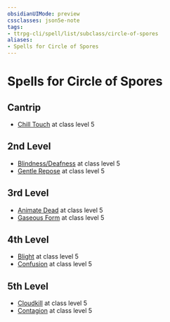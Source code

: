 ```yaml
---
obsidianUIMode: preview
cssclasses: json5e-note
tags:
- ttrpg-cli/spell/list/subclass/circle-of-spores
aliases:
- Spells for Circle of Spores
---
```

# Spells for Circle of Spores

## Cantrip

- [Chill Touch](Інструменти%20ДМ/CLI/spells/chill-touch-xphb.md "XPHB") at class level 5

## 2nd Level

- [Blindness/Deafness](Інструменти%20ДМ/CLI/spells/blindness-deafness-xphb.md "XPHB") at class level 5
- [Gentle Repose](Інструменти%20ДМ/CLI/spells/gentle-repose-xphb.md "XPHB") at class level 5

## 3rd Level

- [Animate Dead](Інструменти%20ДМ/CLI/spells/animate-dead-xphb.md "XPHB") at class level 5
- [Gaseous Form](Інструменти%20ДМ/CLI/spells/gaseous-form-xphb.md "XPHB") at class level 5

## 4th Level

- [Blight](Інструменти%20ДМ/CLI/spells/blight-xphb.md "XPHB") at class level 5
- [Confusion](Інструменти%20ДМ/CLI/spells/confusion-xphb.md "XPHB") at class level 5

## 5th Level

- [Cloudkill](Інструменти%20ДМ/CLI/spells/cloudkill-xphb.md "XPHB") at class level 5
- [Contagion](Інструменти%20ДМ/CLI/spells/contagion-xphb.md "XPHB") at class level 5